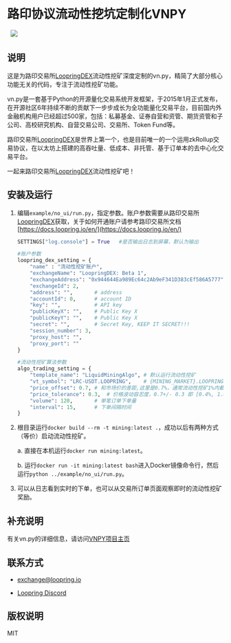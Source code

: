 # 路印协议流动性挖坑定制化VNPY

<p align="center">

  <img src ="https://vnpy.oss-cn-shanghai.aliyuncs.com/vnpy-logo.png"/>

</p>

## 说明

这是为路印交易所[LoopringDEX](https://loopring.io)流动性挖矿深度定制的vn.py，精简了大部分核心功能无关的代码，专注于流动性挖矿功能。

vn.py是一套基于Python的开源量化交易系统开发框架，于2015年1月正式发布，在开源社区6年持续不断的贡献下一步步成长为全功能量化交易平台，目前国内外金融机构用户已经超过500家，包括：私募基金、证券自营和资管、期货资管和子公司、高校研究机构、自营交易公司、交易所、Token Fund等。

路印交易所[LoopringDEX](https://loopring.io)是世界上第一个，也是目前唯一的一个运用zkRollup交易协议，在以太坊上搭建的高吞吐量、低成本、非托管、基于订单本的去中心化交易平台。

一起来路印交易所[LoopringDEX](https://loopring.io)流动性挖矿吧！

## 安装及运行

1. 编辑`example/no_ui/run.py`，指定参数。账户参数需要从路印交易所[LoopringDEX](https://loopring.io)获取，关于如何开通账户请参考路印交易所文档[https://docs.loopring.io/en/](https://docs.loopring.io/en/)

   ```python
   SETTINGS["log.console"] = True	#是否输出日志到屏幕，默认为输出
   
   #账户参数
   loopring_dex_setting = {
       "name" : "流动性挖矿账户",
       "exchangeName": "LoopringDEX: Beta 1",
       "exchangeAddress": "0x944644Ea989Ec64c2Ab9eF341D383cEf586A5777",
       "exchangeId": 2,
       "address": "", 		# address
       "accountId": 0,		# account ID
       "key": "",   		# API key
       "publicKeyX": "", 	# Public Key X
       "publicKeyY": "",	# Public Key X
       "secret": "",		# Secret Key, KEEP IT SECRET!!!
       "session_number": 3,
       "proxy_host": "",
       "proxy_port": ""
   }
   
   #流动性挖矿算法参数
   algo_trading_setting = {
       "template_name": "LiquidMiningAlgo", # 默认运行流动性挖矿
       "vt_symbol": "LRC-USDT.LOOPRING",    # {MINING_MARKET}.LOOPRING
       "price_offset": 0.7,	# 和市场价的差距,这里是0.7%，通常流动性挖矿1%内都有奖励。
       "price_tolerance": 0.3,	# 价格波动容忍度，0.7+/- 0.3 即 [0.4%, 1.0%]
       "volume": 120,		# 单笔订单下单量
       "interval": 15,		# 下单间隔时间
   }
   ```

2. 根目录运行`docker build --rm -t mining:latest .`，成功以后有两种方式（等价）启动流动性挖矿。

   a. 直接在本机运行`docker run mining:latest`。

   b. 运行`docker run -it mining:latest bash`进入Docker镜像命令行，然后运行`python ../example/no_ui/run.py`。

4. 可以从日志看到实时的下单，也可以从交易所订单页面观察即时的流动性挖矿奖励。

## 补充说明

有关vn.py的详细信息，请访问[VNPY项目主页](http://www.vnpy.com/)

## 联系方式

* [exchange@loopring.io](mailto:exchange@loopring.io)

* [Loopring Discord](https://discord.gg/KkYccYp)

## 版权说明

MIT